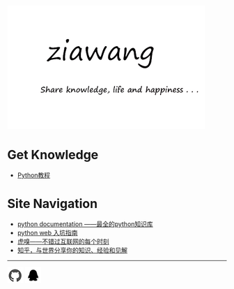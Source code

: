 ![](picture/logo.jpg)

# Get Knowledge
- [Python教程 ](python/index.md) 



# Site Navigation

- [python documentation ——最全的python知识库](https://docs.python.org/3/index.html)
- [python web 入坑指南](http://python-web-guide.readthedocs.io/zh/latest/index.html)
- [虎嗅——不错过互联网的每个时刻](https://www.huxiu.com/)
- [知乎，与世界分享你的知识、经验和见解](www.zhihu.com)

<hr>

 [![](picture/githublogo.jpg "我的github")](https://github.com/ZiaWang)      ![](picture\qqlogo.jpg "1146877568")
